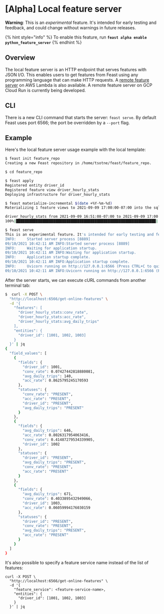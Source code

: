 # \[Alpha\] Local feature server

**Warning**: This is an _experimental_ feature. It's intended for early testing and feedback, and could change without warnings in future releases.

{% hint style="info" %}
To enable this feature, run **`feast alpha enable python_feature_server`**
{% endhint %}

## Overview

The local feature server is an HTTP endpoint that serves features with JSON I/O. This enables users to get features from Feast using any programming language that can make HTTP requests. A [remote feature server](alpha-aws-lambda-feature-server.md) on AWS Lambda is also available. A remote feature server on GCP Cloud Run is currently being developed.

## CLI

There is a new CLI command that starts the server: `feast serve`. By default Feast uses port 6566; the port be overridden by a `--port` flag.

## Example

Here's the local feature server usage example with the local template:

```bash
$ feast init feature_repo
Creating a new Feast repository in /home/tsotne/feast/feature_repo.

$ cd feature_repo

$ feast apply
Registered entity driver_id
Registered feature view driver_hourly_stats
Deploying infrastructure for driver_hourly_stats

$ feast materialize-incremental $(date +%Y-%m-%d)
Materializing 1 feature views to 2021-09-09 17:00:00-07:00 into the sqlite online store.

driver_hourly_stats from 2021-09-09 16:51:08-07:00 to 2021-09-09 17:00:00-07:00:
100%|████████████████████████████████████████████████████████████████| 5/5 [00:00<00:00, 295.24it/s]

$ feast serve
This is an experimental feature. It's intended for early testing and feedback, and could change without warnings in future releases.
INFO:     Started server process [8889]
09/10/2021 10:42:11 AM INFO:Started server process [8889]
INFO:     Waiting for application startup.
09/10/2021 10:42:11 AM INFO:Waiting for application startup.
INFO:     Application startup complete.
09/10/2021 10:42:11 AM INFO:Application startup complete.
INFO:     Uvicorn running on http://127.0.0.1:6566 (Press CTRL+C to quit)
09/10/2021 10:42:11 AM INFO:Uvicorn running on http://127.0.0.1:6566 (Press CTRL+C to quit)
```

After the server starts, we can execute cURL commands from another terminal tab:

```bash
$  curl -X POST \
  "http://localhost:6566/get-online-features" \
  -d '{
    "features": [
      "driver_hourly_stats:conv_rate",
      "driver_hourly_stats:acc_rate",
      "driver_hourly_stats:avg_daily_trips"
    ],
    "entities": {
      "driver_id": [1001, 1002, 1003]
    }
  }' | jq
{
  "field_values": [
    {
      "fields": {
        "driver_id": 1001,
        "conv_rate": 0.07427442818880081,
        "avg_daily_trips": 140,
        "acc_rate": 0.8625795245170593
      },
      "statuses": {
        "conv_rate": "PRESENT",
        "acc_rate": "PRESENT",
        "driver_id": "PRESENT",
        "avg_daily_trips": "PRESENT"
      }
    },
    {
      "fields": {
        "avg_daily_trips": 646,
        "acc_rate": 0.8026317954063416,
        "conv_rate": 0.41487279534339905,
        "driver_id": 1002
      },
      "statuses": {
        "driver_id": "PRESENT",
        "avg_daily_trips": "PRESENT",
        "conv_rate": "PRESENT",
        "acc_rate": "PRESENT"
      }
    },
    {
      "fields": {
        "avg_daily_trips": 671,
        "conv_rate": 0.4033895432949066,
        "driver_id": 1003,
        "acc_rate": 0.06059994176030159
      },
      "statuses": {
        "driver_id": "PRESENT",
        "conv_rate": "PRESENT",
        "avg_daily_trips": "PRESENT",
        "acc_rate": "PRESENT"
      }
    }
  ]
}
```

It's also possible to specify a feature service name instead of the list of features:

```text
curl -X POST \
  "http://localhost:6566/get-online-features" \
  -d '{
    "feature_service": <feature-service-name>,
    "entities": {
      "driver_id": [1001, 1002, 1003]
    }
  }' | jq
```

